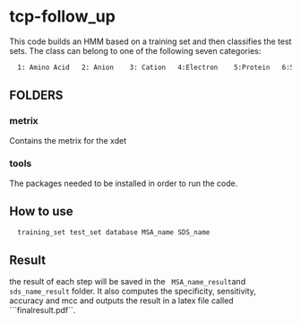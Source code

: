 # tcp-follow_up
This code builds an HMM based on a training set and then classifies the test sets. The class can belong to one of the following seven categories:
```bash
  1: Amino Acid   2: Anion    3: Cation   4:Electron    5:Protein   6:Sugar   7:Other
```
## FOLDERS

### metrix

Contains the metrix for the xdet

### tools
The packages needed to be installed in order to run the code.

## How to use

```bash
  training_set test_set database MSA_name SDS_name
```

## Result
the result of each step will be saved in the ```  MSA_name_result ```and ``` sds_name_result ``` folder.
It also computes the specificity, sensitivity, accuracy and mcc and outputs the result in a latex file called ```finalresult.pdf``.
  
